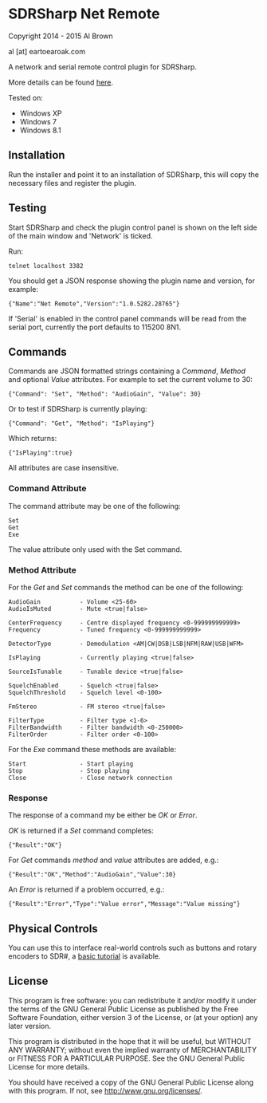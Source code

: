 # SDRSharp Net Remote #

Copyright 2014 - 2015 Al Brown

al [at] eartoearoak.com


A network and serial remote control plugin for SDRSharp.

More details can be found [here](http://eartoearoak.com/software/sdrsharp-net-remote).

Tested on:

- Windows XP
- Windows 7
- Windows 8.1

## Installation ##
Run the installer and point it to an installation of SDRSharp, this will copy the necessary files and register the plugin.

## Testing ##
Start SDRSharp and check the plugin control panel is shown on the left side of the main window and 'Network' is ticked.

Run:

    telnet localhost 3382

You should get a JSON response showing the plugin name and version, for example:

    {"Name":"Net Remote","Version":"1.0.5282.28765"}

If 'Serial' is enabled in the control panel commands will be read from the serial port, currently the port defaults to 115200 8N1.

## Commands ##
Commands are JSON formatted strings containing a *Command*, *Method* and  optional *Value* attributes. For example to set the current volume to 30:

    {"Command": "Set", "Method": "AudioGain", "Value": 30}


Or to test if SDRSharp is currently playing:

    {"Command": "Get", "Method": "IsPlaying"}

Which returns:

    {"IsPlaying":true}

All attributes are case insensitive.

### Command Attribute ###
The command attribute may be one of the following:

    Set
    Get
    Exe 

The value attribute only used with the Set command.

### Method Attribute ###
For the *Get* and *Set* commands the method can be one of the following:

    AudioGain			- Volume <25-60>  
    AudioIsMuted		- Mute <true|false>

    CenterFrequency		- Centre displayed frequency <0-999999999999>
	Frequency			- Tuned frequency <0-999999999999>

    DetectorType		- Demodulation <AM|CW|DSB|LSB|NFM|RAW|USB|WFM>

    IsPlaying			- Currently playing <true|false>

	SourceIsTunable		- Tunable device <true|false>

	SquelchEnabled		- Squelch <true|false>
	SquelchThreshold	- Squelch level <0-100>

	FmStereo			- FM stereo <true|false>

	FilterType			- Filter type <1-6>
	FilterBandwidth		- Filter bandwidth <0-250000>
	FilterOrder			- Filter order <0-100>

For the *Exe* command these methods are available:

    Start				- Start playing
    Stop				- Stop playing
    Close				- Close network connection

### Response ###
The response of a command my be either be *OK* or *Error*.

*OK* is returned if a *Set* command completes:

	{"Result":"OK"}

For *Get* commands *method* and *value* attributes are added, e.g.:

	{"Result":"OK","Method":"AudioGain","Value":30}

An *Error* is returned if a problem occurred, e.g.:

	{"Result":"Error","Type":"Value error","Message":"Value missing"}

## Physical Controls ##
You can use this to interface real-world controls such as buttons and rotary encoders to SDR#, a [basic tutorial](http://eartoearoak.com/tutorials-and-examples/sdrsharp-physical-controls) is available.

## License ##
This program is free software: you can redistribute it and/or modify
it under the terms of the GNU General Public License as published by
the Free Software Foundation, either version 3 of the License, or
(at your option) any later version.

This program is distributed in the hope that it will be useful,
but WITHOUT ANY WARRANTY; without even the implied warranty of
MERCHANTABILITY or FITNESS FOR A PARTICULAR PURPOSE.  See the
GNU General Public License for more details.

You should have received a copy of the GNU General Public License
along with this program.  If not, see <http://www.gnu.org/licenses/>.
